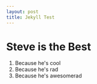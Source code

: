 ```yaml
---
layout: post
title: Jekyll Test
---
```


<h1>Steve is the Best</h1>

1. Because he's cool
2. Because he's rad
3. Because he's awesomerad